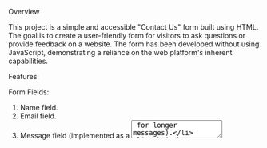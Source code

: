 Overview

This project is a simple and accessible "Contact Us" form built using HTML. The goal is to create a user-friendly form for visitors to ask questions or provide feedback on a website. The form has been developed without using JavaScript, demonstrating a reliance on the web platform's inherent capabilities.

Features:

 Form Fields:
  
  1. Name field.
  2. Email field.
  3. Message field (implemented as a <textarea> for longer messages).
  4. Submit button.

   Submission:

The form is set to submit data to the specified API URL (https://www.greatfrontend.com/api/questions/contact-form) using the HTTP POST method.

   Accessibility:

Fields are linked to <label> elements for improved accessibility.
<label for="some-id"> and <input id="some-id"> are used to define the relationship between labels and inputs.

   Styling:

 The form is styled for better presentation, with a clean and responsive design.
  
 The "Send" button has a grey background color for a modern and sleek appearance.
  
How to Use:
  Fill in the required information in the respective fields.
  Click on the "Send" button to submit the form.

Testing:
  Fields can be updated individually.
  Form submission can be triggered by clicking the "Send" button or hitting enter on the fields.
  Success alert is displayed if all fields are filled during submission.

Technologies Used:
HTML
CSS
